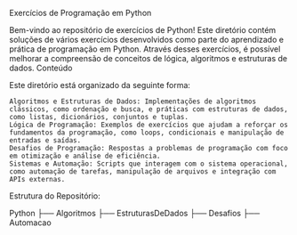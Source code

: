 Exercícios de Programação em Python

Bem-vindo ao repositório de exercícios de Python! Este diretório contém soluções de vários exercícios desenvolvidos como parte do aprendizado e prática de programação em Python. Através desses exercícios, é possível melhorar a compreensão de conceitos de lógica, algoritmos e estruturas de dados.
Conteúdo

Este diretório está organizado da seguinte forma:

    Algoritmos e Estruturas de Dados: Implementações de algoritmos clássicos, como ordenação e busca, e práticas com estruturas de dados, como listas, dicionários, conjuntos e tuplas.
    Lógica de Programação: Exemplos de exercícios que ajudam a reforçar os fundamentos da programação, como loops, condicionais e manipulação de entradas e saídas.
    Desafios de Programação: Respostas a problemas de programação com foco em otimização e análise de eficiência.
    Sistemas e Automação: Scripts que interagem com o sistema operacional, como automação de tarefas, manipulação de arquivos e integração com APIs externas.

Estrutura do Repositório:

Python
  ├── Algoritmos
  ├── EstruturasDeDados
  ├── Desafios
  ├── Automacao
